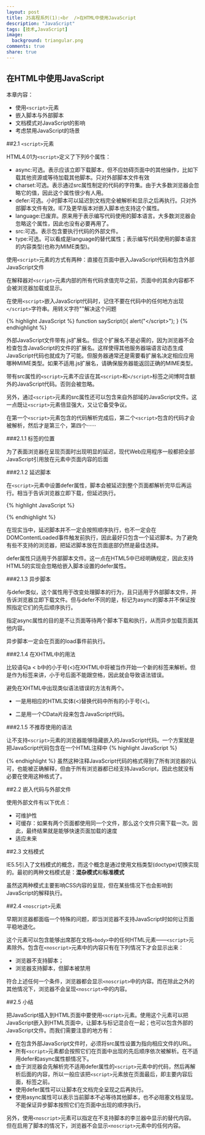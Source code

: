 ```yaml
---
layout: post
title: JS高程系列(1):<br  />在HTML中使用JavaScript
description: "JavaScript"
tags: [技术,JavaScript]
image:
  background: triangular.png
comments: true
share: true
---
```


## 在HTML中使用JavaScript

本章内容：

+ 使用`<script>`元素
+ 嵌入脚本与外部脚本
+ 文档模式对JavaScript的影响
+ 考虑禁用JavaScript的场景

##2.1 `<script>`元素

HTML4.01为`<script>`定义了下列6个属性：

+ async:可选。表示应该立即下载脚本，但不应妨碍页面中的其他操作，比如下载其他资源或等待加载其他脚本。只对外部脚本文件有效
+ charset:可选。表示通过src属性制定的代码的字符集。由于大多数浏览器会忽略它的值，因此这个属性很少有人用。
+ defer:可选。小时脚本可以延迟到文档完全被解析和显示之后再执行。只对外部脚本文件有效。IE7及更早版本对嵌入脚本也支持这个属性。
+ language:已废弃。原来用于表示编写代码使用的脚本语言。大多数浏览器会忽略这个属性，因此也没有必要再用了。
+ src:可选。表示包含要执行代码的外部文件。
+ type:可选。可以看成是language的替代属性；表示编写代码使用的脚本语言的内容类型(也称为MIME类型)。

使用`<script>`元素的方式有两种：直接在页面中嵌入JavaScript代码和包含外部JavaScript文件

<!--more-->

在解释器对`<script>`元素内部的所有代码求值完毕之前，页面中的其余内容都不会被浏览器加载或显示。

在使用`<script>`嵌入JavaScript代码时，记住不要在代码中的任何地方出现`</script>`字符串。用转义字符"\"解决这个问题

{% highlight JavaScript %}
function sayScript(){
	alert("<\/script>");
}
{% endhighlight %}

外部JavaScript文件带有.js扩展名。但这个扩展名不是必需的，因为浏览器不会检查包含JavaScript的文件的扩展名。这样使得其他服务器端语言动态生成JavaScript代码也就成为了可能。但服务器通常还是需要看扩展名决定相应应用哪种MIME类型。如果不适用.js扩展名，请确保服务器能返回正确的MIME类型。

带有src属性的`<script>`元素不应该在其`<script>`和`</script>`标签之间博阿含额外的JavaScript代码。否则会被忽略。

另外，通过`<script>`元素的src属性还可以包含来自外部域的JavaScript文件。这一点既让`<script>`元素倍显强大，又让它备受争议。

在第一个`<script>`元素包含的代码解析完成后，第二个`<script>`包含的代码才会被解析，然后才是第三个，第四个······

###2.1.1 标签的位置

为了表面浏览器在呈现页面时出现明显的延迟，现代Web应用程序一般都把全部JavaScript引用放在<body>元素中页面内容的后面

###2.1.2 延迟脚本

在`<script>`元素中设置defer属性，脚本会被延迟到整个页面都解析完毕后再运行。相当于告诉浏览器立即下载，但延迟执行。

{% highlight JavaScript %}
<script type="text/javascript" defer="defer" src="example.js"></script>
{% endhighlight %}

在现实当中，延迟脚本并不一定会按照顺序执行，也不一定会在DOMContentLoaded事件触发前执行，因此最好只包含一个延迟脚本。为了避免有些不支持的浏览器，把延迟脚本放在页面底部仍然是最佳选择。

defer属性只适用于外部脚本文件。这一点在HTML5中已经明确规定，因此支持HTML5的实现会忽略给嵌入脚本设置的defer属性。

###2.1.3 异步脚本

与defer类似，这个属性用于改变处理脚本的行为，且只适用于外部脚本文件，并告诉浏览器立即下载文件。但与defer不同的是，标记为async的脚本并不保证按照指定它们的先后顺序执行。

指定async属性的目的是不让页面等待两个脚本下载和执行，从而异步加载页面其他内容。

异步脚本一定会在页面的load事件前执行。

###2.1.4 在XHTML中的用法

比较语句a < b中的小于号(<)在XHTML中将被当作开始一个新的标签来解析。但是作为标签来讲，小于号后面不能跟空格，因此就会导致语法错误。

避免在XHTML中出现类似语法错误的方法有两个。

+ 一是用相应的HTML实体(&lt;)替换代码中所有的小于号(<)。

+ 二是用一个CData片段来包含JavaScript代码。

###2.1.5 不推荐使用的语法

让不支持`<script>`元素的浏览器能够隐藏嵌入的JavaScript代码。一个方案就是把JavaScript代码包含在一个HTML注释中
{% highlight JavaScript %}
<script><!--
function sayHi(){
	alert("Hi!");
}
--></script>
{% endhighlight %}
虽然这种注释JavaScript代码的格式得到了所有浏览器的认可，也能被正确解释，但由于所有浏览器都已经支持JavaScript，因此也就没有必要在使用这种格式了。

##2.2 嵌入代码与外部文件

使用外部文件有以下优点：

+ 可维护性
+ 可缓存：如果有两个页面都使用同一个文件，那么这个文件只需下载一次。因此，最终结果就是能够快速页面加载的速度
+ 适应未来

##2.3 文档模式

IE5.5引入了文档模式的概念，而这个概念是通过使用文档类型(doctype)切换实现的。最初的两种文档模式是：**混杂模式**和**标准模式**

虽然这两种模式主要影响CSS内容的呈现，但在某些情况下也会影响到JavaScript的解释执行。

##2.4 `<noscript>`元素

早期浏览器都面临一个特殊的问题，即当浏览器不支持JavaScript时如何让页面平稳地退化。

这个元素可以包含能够出席那在文档`<body>`中的任何HTML元素——`<script>`元素除外。包含在`<noscript>`元素中的内容只有在下列情况下才会显示出来：

+ 浏览器不支持脚本；
+ 浏览器支持脚本，但脚本被禁用

符合上述任何一个条件，浏览器都会显示`<noscript>`中的内容。而在除此之外的其他情况下，浏览器不会呈现`<noscript>`中的内容。

##2.5 小结

把JavaScript插入到HTML页面中要使用`<script>`元素。使用这个元素可以把JavaScript嵌入到HTML页面中，让脚本与标记混合在一起；也可以包含外部的JavaScript文件。而我们需要注意的地方有：

+ 在包含外部JavaScript文件时，必须将src属性设置为指向相应文件的URL。
+ 所有`<script>`元素都会按照它们在页面中出现的先后顺序依次被解析。在不适用defer和async属性额情况下。
+ 由于浏览器会先解析完不适用defer属性的`<script>`元素中的代码，然后再解析后面的内容，所以一般应该把`<script>`元素放在页面最后，即主要内容后面，</body>标签之前。
+ 使用defer属性可以让脚本在文档完全呈现之后再执行。
+ 使用async属性可以表示当前脚本不必等待其他脚本，也不必阻塞文档呈现。不能保证异步脚本按照它们在页面中出现的顺序执行。

另外，使用`<noscript>`元素可以指定在不支持脚本的李兰器中显示的替代内容。但在启用了脚本的情况下，浏览器不会显示`<noscript>`元素中的任何内容。